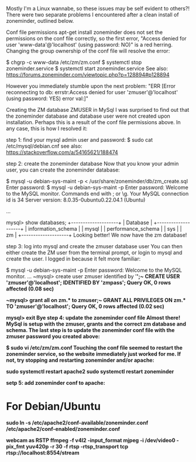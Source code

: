 Mostly I'm a Linux wannabe, so these issues may be self evident to others?! There were two separate problems I encountered after a clean install of zoneminder, outlined below.

Conf file permissions
apt-get install zoneminder does not set the permissions on the conf file correctly, so the first error, "Access denied for user 'www-data'@'localhost' (using password: NO)" is a red herring. Changing the group ownership of the conf file will resolve the error:

$ chgrp -c www-data /etc/zm/zm.conf
$ systemctl stop zoneminder.service
$ systemctl start zoneminder.service
See also: https://forums.zoneminder.com/viewtopic.php?p=128894#p128894

However you immediately stumble upon the next problem: "ERR [Error reconnecting to db: errstr:Access denied for user 'zmuser'@'localhost' (using password: YES) error val:]"

Creating the ZM database ZMUSER in MySql
I was surprised to find out that the zoneminder database and database user were not created upon installation. Perhaps this is a result of the conf file permissions above. In any case, this is how I resolved it:

step 1: find your mysql admin user and password:
$ sudo cat /etc/mysql/debian.cnf
see also: https://stackoverflow.com/a/54165621/188474

step 2: create the zoneminder database
Now that you know your admin user, you can create the zoneminder database:

$ mysql -u debian-sys-maint -p < /usr/share/zoneminder/db/zm_create.sql
Enter password:
$ mysql -u debian-sys-maint -p
Enter password:
Welcome to the MySQL monitor.  Commands end with ; or \g.
Your MySQL connection id is 34
Server version: 8.0.35-0ubuntu0.22.04.1 (Ubuntu)

...

mysql> show databases;
+--------------------+
| Database           |
+--------------------+
| information_schema |
| mysql              |
| performance_schema |
| sys                |
| zm                 |
+--------------------+
Looking better! We now have the zm database!

step 3: log into mysql and create the zmuser database user
You can then either create the ZM user from the terminal prompt, or login to mysql and create the user. I logged in because it felt more familiar:

$ mysql -u debian-sys-maint -p
Enter password:
Welcome to the MySQL monitor.
...
~mysql> create user zmuser identified by '<strong password here>';~
CREATE USER 'zmuser'@'localhost'; IDENTIFIED BY 'zmpass';
Query OK, 0 rows affected (0.08 sec)

~mysql> grant all on zm.* to zmuser;~
GRANT ALL PRIVILEGES ON zm.* TO 'zmuser'@'localhost';
Query OK, 0 rows affected (0.02 sec)


mysql> exit
Bye
step 4: update the zoneminder conf file
Almost there! MySql is setup with the zmuser, grants and the correct zm database and schema. The last step is to update the zoneminder conf file with the zmuser password you created above:

$ sudo vi /etc/zm/zm.conf
Touching the conf file seemed to restart the zoneminder service, so the website immediately just worked for me. If not, try stopping and restarting zoneminder and/or apache:

sudo systemctl restart apache2
sudo systemctl restart zoneminder


setp 5:
add zoneminder conf to apache:
# For Debian/Ubuntu
sudo ln -s /etc/apache2/conf-available/zoneminder.conf /etc/apache2/conf-enabled/zoneminder.conf


webcam as RSTP
ffmpeg -f v4l2 -input_format mjpeg -i /dev/video0 -pix_fmt yuv420p -r 30 -f rtsp -rtsp_transport tcp rtsp://localhost:8554/stream